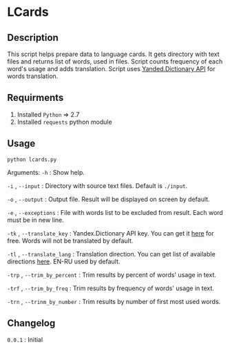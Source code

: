 # LCards #


## Description ##
This script helps prepare data to language cards. It gets directory with text files and returns list of words, used in files. Script counts frequency of each word's usage and adds translation. Script uses [Yanded.Dictionary API](http://api.yandex.ru/dictionary) for words translation.


## Requirments ##
1. Installed `Python` => 2.7
2. Installed `requests` python module


## Usage ##
`python lcards.py`

Arguments:
`-h`
: Show help.

`-i` , `--input`
: Directory with source text files. Default is `./input`.

`-o` , `--output`
: Output file. Result will be displayed on screen by default.

`-e` , `--exceptions`
: File with words list to be excluded from result. Each word must be in new line.

`-tk` ,  `--translate_key`
: Yandex.Dictionary API key. You can get it [here](http://api.yandex.ru/key/form.xml?service=dict) for free. Words will not be translated by default.

`-tl` , `--translate_lang`
: Translation direction. You can get list of available directions [here](http://api.yandex.ru/dictionary/doc/dg/reference/getLangs.xml). EN-RU used by default.

`-trp` , `--trim_by_percent`
: Trim results by percent of words' usage in text.
 
`-trf` , `--trim_by_freq`
: Trim results by frequency of words' usage in text.

`-trn` , `--trinm_by_number`
: Trim results by number of first most used words.


## Changelog ##
`0.0.1` 
: Initial
